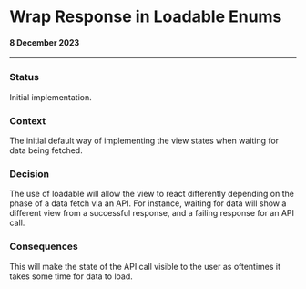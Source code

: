 #  Wrap Response in Loadable Enums
#### 8 December 2023
---

### Status
Initial implementation.

### Context
The initial default way of implementing the view states when waiting for data being fetched.

### Decision
The use of loadable will allow the view to react differently depending on the phase of a data fetch via an API. For instance, waiting for data will show a different view from a successful response, and a failing response for an API call.

### Consequences
This will make the state of the API call visible to the user as oftentimes it takes some time for data to load.

    


